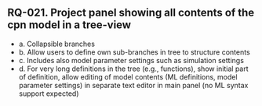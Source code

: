 ## RQ-021. Project panel showing all contents of the cpn model in a tree-view
- a. Collapsible branches
- b. Allow users to define own sub-branches in tree to structure contents
- c. Includes also model parameter settings such as simulation settings
- d. For very long definitions in the tree (e.g., functions), show initial part of definition, allow editing of model contents (ML definitions, model parameter settings) in separate text editor in main panel (no ML syntax support expected)